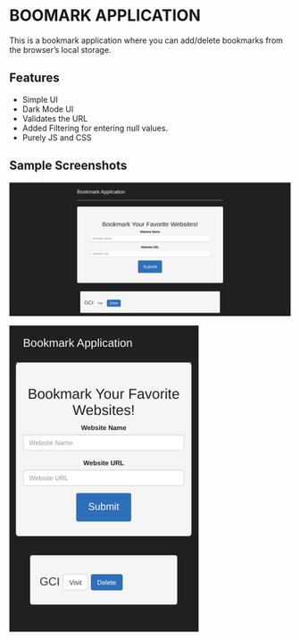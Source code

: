 # BOOMARK APPLICATION #

This is a bookmark application where you can add/delete bookmarks from the browser’s local storage.

## Features ##

- Simple UI
- Dark Mode UI
- Validates the URL
- Added Filtering for entering null values.
- Purely JS and CSS

## Sample Screenshots ##

![web](resources/web.png)

![mobile](resources/mobile.png)
